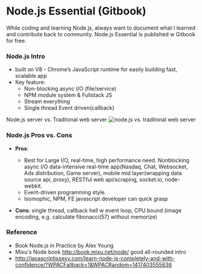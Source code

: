 # Node.js Essential (Gitbook)

While coding and learning Node.js, always want to document what I learned and contribute back to community. Node.js Essential is published w Gitbook for free. 

### Node.js Intro
- built on V8 - Chrome’s JavaScript runtime for easily building fast, scalable app
- Key feature: 
  * Non-blocking async I/O (file/service)
  * NPM module system & Fullstack JS
  * Stream everything 
  * Single thread Event driven(callback)

Node.js server vs. Traditonal web server
![node.js vs. traditonal web server](http://i.stack.imgur.com/MirQF.png)  
  
### Node.js Pros vs. Cons
- __Pros__: 
  * Best for Large I/O, real-time, high performance need. Nonblocking async I/O data-intensive real-time app(Nasdaq, Chat, Websocket, Ads distribution, Game server), mobile mid layer(wrapping data source api, proxy), RESTful web api/scraping, socket.io, node-webkit. 
  * Event-driven programming style. 
  * Isomophic, NPM, FE javascript developer can quick grasp 

- __Cons__: single thread, callback hell w event loop, CPU bound (image encoding, e.g. calculate fibonacci(57) without memorize)

### Reference
- Book Node.js in Practice by Alex Young
- Mixu's Node book http://book.mixu.net/node/ good all-rounded intro
- http://javascriptissexy.com/learn-node-js-completely-and-with-confidence/?WPACFallback=1&WPACRandom=1417403555636
